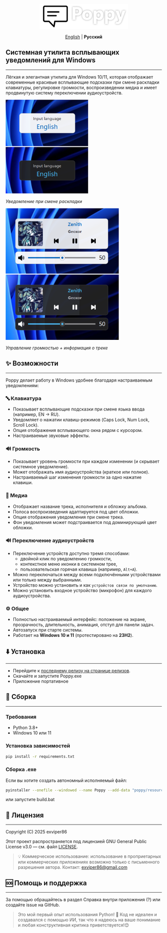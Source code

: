 <p align="center">
  <img src="header.png" height="80" />
</p>

<p align="center">
  <a href="README.md">English</a> | <strong>Русский</strong>
</p>

## Системная утилита всплывающих уведомлений для Windows

[//]: # (![Stars]&#40;https://img.shields.io/github/stars/exviper86/poppy?style=social&#41;)

[//]: # (![Forks]&#40;https://img.shields.io/github/forks/exviper86/poppy?style=social&#41;)

---

Лёгкая и элегантная утилита для Windows 10/11, которая отображает современные красивые всплывающие подсказки 
при смене раскладки клавиатуры, регулировке громкости, воспроизведении медиа и имеет продвинутую систему переключении аудиоустройств.

<img src="screenshots/language%20light.png" height="149">
<img src="screenshots/language%20dark.png" height="149">

*Уведомление при смене раскладки*

<img src="screenshots/media%20light.png" height="210">
<img src="screenshots/media%20dark.png" height="210">

*Управление громкостью + информация о треке*

## ✨ Возможности

---

Poppy делает работу в Windows удобнее благодаря настраиваемым уведомлениям:

### 🔤 Клавиатура
- Показывает всплывающие подсказки при смене языка ввода (например, EN → RU).
- Уведомляет о нажатии клавиш-режимов (Caps Lock, Num Lock, Scroll Lock).
- Опция отображения всплывающего окна рядом с курсором.
- Настраиваемые звуковые эффекты.

### 🔊 Громкость
- Показывает уровень громкости при каждом изменении (и скрывает системное уведомление).
- Может отображать имя аудиоустройства (краткое или полное).
- Настраиваемый шаг изменения громкости за одно нажатие клавиши.

### 🎵 Медиа
- Отображает название трека, исполнителя и обложку альбома.
- Полоса воспроизведения адаптируется под цвет обложки.
- Опция отображения уведомления при смене трека.
- Фон уведомления может подстраивается под доминирующий цвет обложки.

### 🔊 Переключение аудиоустройств
- Переключение устройств доступно тремя способами:
  - двойной клик по уведомлению громкости,
  - контекстное меню иконки в системном трее,
  - пользовательская горячая клавиша (например, `Alt+A`).
- Можно переключаться между всеми подключёнными устройствами или только между выбранными.
- Устройство можно установить и как `устройстов связи по умолчанию`.
- Можно установить входное устройство (микрофон) для каждого aудиоустройства.

### ⚙️ Общее
- Полностью настраиваемый интерфейс: положение на экране, прозрачность, длительность, анимация, отступ для панели задач.
- Автозапуск при старте системы.
- Работает на **Windows 10 и 11** (протестировано на **23H2**).


## ⬇️ Установка

---

- Перейдите к [последнему релизу на странице релизов](https://github.com/exviper86/poppy/releases/latest).
- Скачайте и запустите Poppy.exe
- Приложение портативное


## 🚀 Сборка

---

### Требования
- Python 3.8+
- Windows 10 или 11

### Установка зависимостей
```bash
pip install -r requirements.txt
```

### Сборка .exe
Если вы хотите создать автономный исполняемый файл:
```bash
pyinstaller --onefile --windowed --name Poppy --add-data "poppy/resources;resources" --icon="poppy/resources/icon.ico" poppy/main.py
```
или запустите build.bat


## 📄 Лицензия

---

Copyright (C) 2025 exviper86

Этот проект распространяется под лицензией GNU General Public License v3.0 — см. файл [LICENSE](LICENSE).

>💡 Коммерческое использование: использование в проприетарных или коммерческих приложениях возможно только с письменного разрешения автора.
Контакт: [exviper86@gmail.com](mailto:exviper86@gmail.com)


## 🆘 Помощь и поддержка

---

За помощью обращайтесь в раздел Справка внутри приложения (?) или создайте issue на GitHub.

> Это мой первый опыт использования Python! 🐍
Код не идеален и создавался с помощью ИИ, так что я надеюсь на ваше понимание
> и любая конструктивная критика приветствуется!😊